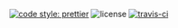 [![code style: prettier](https://img.shields.io/badge/code_style-prettier-ff69b4.svg?style=flat-square)](https://github.com/prettier/prettier)
![license](https://img.shields.io/github/license/mashape/apistatus.svg?style=flat-square)
[![travis-ci](https://img.shields.io/travis/mickmetalholic/heatmap/master.svg?style=flat-square)](https://travis-ci.org/mickmetalholic/heatmap)
